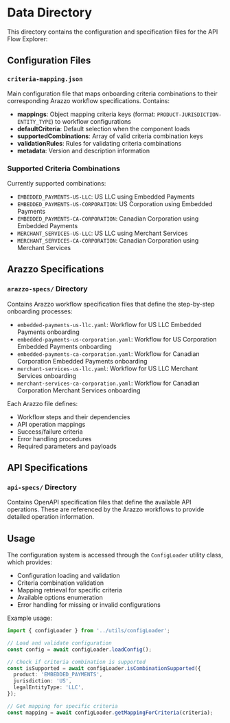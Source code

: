 # Data Directory

This directory contains the configuration and specification files for the API
Flow Explorer:

## Configuration Files

### `criteria-mapping.json`

Main configuration file that maps onboarding criteria combinations to their
corresponding Arazzo workflow specifications. Contains:

- **mappings**: Object mapping criteria keys (format:
  `PRODUCT-JURISDICTION-ENTITY_TYPE`) to workflow configurations
- **defaultCriteria**: Default selection when the component loads
- **supportedCombinations**: Array of valid criteria combination keys
- **validationRules**: Rules for validating criteria combinations
- **metadata**: Version and description information

### Supported Criteria Combinations

Currently supported combinations:

- `EMBEDDED_PAYMENTS-US-LLC`: US LLC using Embedded Payments
- `EMBEDDED_PAYMENTS-US-CORPORATION`: US Corporation using Embedded Payments
- `EMBEDDED_PAYMENTS-CA-CORPORATION`: Canadian Corporation using Embedded
  Payments
- `MERCHANT_SERVICES-US-LLC`: US LLC using Merchant Services
- `MERCHANT_SERVICES-CA-CORPORATION`: Canadian Corporation using Merchant
  Services

## Arazzo Specifications

### `arazzo-specs/` Directory

Contains Arazzo workflow specification files that define the step-by-step
onboarding processes:

- `embedded-payments-us-llc.yaml`: Workflow for US LLC Embedded Payments
  onboarding
- `embedded-payments-us-corporation.yaml`: Workflow for US Corporation Embedded
  Payments onboarding
- `embedded-payments-ca-corporation.yaml`: Workflow for Canadian Corporation
  Embedded Payments onboarding
- `merchant-services-us-llc.yaml`: Workflow for US LLC Merchant Services
  onboarding
- `merchant-services-ca-corporation.yaml`: Workflow for Canadian Corporation
  Merchant Services onboarding

Each Arazzo file defines:

- Workflow steps and their dependencies
- API operation mappings
- Success/failure criteria
- Error handling procedures
- Required parameters and payloads

## API Specifications

### `api-specs/` Directory

Contains OpenAPI specification files that define the available API operations.
These are referenced by the Arazzo workflows to provide detailed operation
information.

## Usage

The configuration system is accessed through the `ConfigLoader` utility class,
which provides:

- Configuration loading and validation
- Criteria combination validation
- Mapping retrieval for specific criteria
- Available options enumeration
- Error handling for missing or invalid configurations

Example usage:

```typescript
import { configLoader } from '../utils/configLoader';

// Load and validate configuration
const config = await configLoader.loadConfig();

// Check if criteria combination is supported
const isSupported = await configLoader.isCombinationSupported({
  product: 'EMBEDDED_PAYMENTS',
  jurisdiction: 'US',
  legalEntityType: 'LLC',
});

// Get mapping for specific criteria
const mapping = await configLoader.getMappingForCriteria(criteria);
```
